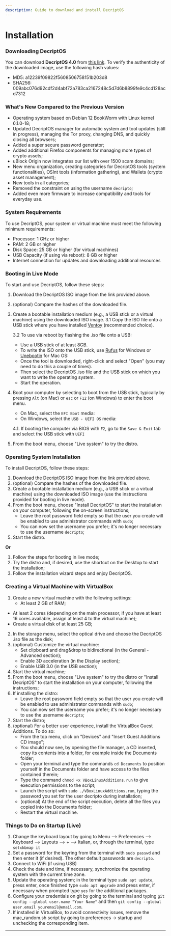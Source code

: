 ```yaml
---
description: Guide to download and install DecriptOS
---
```


# Installation

### Downloading DecriptOS

You can download **DecriptOS 4.0** from [this link](https://e.pcloud.link/publink/show?code=XZddwnZKqsQIUYvIWJd3vHwFTlVcu0ViqVV). To verify the authenticity of the downloaded image, use the following hash values:

* MD5: a12239f09822f5608506758151b203d8
* SHA256: 009abc076d92cdf2d4abf72a783ca2167248c5d7d6b8899fe9c4cd128acd7312

### What's New Compared to the Previous Version

* Operating system based on Debian 12 BookWorm with Linux kernel 6.1.0-18;
* Updated DecriptOS manager for automatic system and tool updates (still in progress), managing the Tor proxy, changing DNS, and quickly closing all browsers;
* Added a super secure password generator;
* Added additional Firefox components for managing more types of crypto assets;
* uBlock Origin now integrates our list with over 1500 scam domains;
* New menu organization, creating categories for DecriptOS tools (system functionalities), OSInt tools (information gathering), and Wallets (crypto asset management);
* New tools in all categories;
* Removed the constraint on using the username `decripto`;
* Added even more firmware to increase compatibility and tools for everyday use.

### System Requirements

To use DecriptOS, your system or virtual machine must meet the following minimum requirements:

* Processor: 1 GHz or higher
* RAM: 2 GB or higher
* Disk Space: 25 GB or higher (for virtual machines)
* USB Capacity (if using via reboot): 8 GB or higher
* Internet connection for updates and downloading additional resources

### Booting in Live Mode

To start and use DecriptOS, follow these steps:

1. Download the DecriptOS ISO image from the link provided above.
2. (optional) Compare the hashes of the downloaded file.
3.  Create a bootable installation medium (e.g., a USB stick or a virtual machine) using the downloaded ISO image. 3.1 Copy the ISO file onto a USB stick where you have installed [Ventoy](https://www.ventoy.net/en/index.html) (recommended choice).

    3.2 To use via reboot by flashing the .iso file onto a USB:

    * Use a USB stick of at least 8GB.
    * To write the ISO onto the USB stick, use [Rufus](https://rufus.ie/it/) for Windows or [Unebootin](https://unetbootin.github.io/) for Mac OS:
    * Once the tool is downloaded, right-click and select "Open" (you may need to do this a couple of times).
    * Then select the DecriptOS .iso file and the USB stick on which you want to write the operating system.
    * Start the operation.
4.  Boot your computer by selecting to boot from the USB stick, typically by pressing `Alt` (on Mac) or `esc` or `F12` (on Windows) to enter the boot menu.

    * On Mac, select the `EFI Boot` media:
    * On Windows, select the `USB - UEFI OS` media:

    4.1. If booting the computer via BIOS with `F2`, go to the `Save & Exit` tab and select the USB stick with `UEFI`
5. From the boot menu, choose "Live system" to try the distro.

### Operating System Installation

To install DecriptOS, follow these steps:

1. Download the DecriptOS ISO image from the link provided above.
2. (optional) Compare the hashes of the downloaded file.
3. Create a bootable installation medium (e.g., a USB stick or a virtual machine) using the downloaded ISO image (use the instructions provided for booting in live mode).
4. From the boot menu, choose "Install DecriptOS" to start the installation on your computer, following the on-screen instructions;
   * Leave the root password field empty so that the user you create will be enabled to use administrator commands with `sudo`;
   * You can now set the username you prefer; it's no longer necessary to use the username `decripto`;
5. Start the distro.

**Or**

1. Follow the steps for booting in live mode;
2. Try the distro and, if desired, use the shortcut on the Desktop to start the installation;
3. Follow the installation wizard steps and enjoy DecriptOS.

### Creating a Virtual Machine with VirtualBox

1. Create a new virtual machine with the following settings:
   * At least 2 GB of RAM;

* At least 2 cores (depending on the main processor, if you have at least 16 cores available, assign at least 4 to the virtual machine);
* Create a virtual disk of at least 25 GB;

2. In the storage menu, select the optical drive and choose the DecriptOS .iso file as the disk;
3. (optional) Customize the virtual machine:
   * Set clipboard and drag\&drop to bidirectional (in the General - Advanced section);
   * Enable 3D acceleration (in the Display section);
   * Enable USB 3.0 (in the USB section);
4. Start the virtual machine;
5. From the boot menu, choose "Live system" to try the distro or "Install DecriptOS" to start the installation on your computer, following the instructions;
6. If installing the distro:
   * Leave the root password field empty so that the user you create will be enabled to use administrator commands with `sudo`;
   * You can now set the username you prefer; it's no longer necessary to use the username `decripto`;
7. Start the distro;
8. (optional) For a better user experience, install the VirtualBox Guest Additions. To do so:
   * From the top menu, click on "Devices" and "Insert Guest Additions CD image";
   * You should now see, by opening the file manager, a CD inserted, copy its contents into a folder, for example inside the Documents folder;
   * Open your terminal and type the commands `cd Documents` to position yourself in the Documents folder and have access to the files contained therein;
   * Type the command `chmod +x VBoxLinuxAdditions.run` to give execution permissions to the script;
   * Launch the script with `sudo ./VBoxLinuxAdditions.run`, typing the password you set for the user decripto during installation;
   * (optional) At the end of the script execution, delete all the files you copied into the Documents folder;
   * Restart the virtual machine.

### Things to Do on Startup (Live)

1. Change the keyboard layout by going to Menu --> Preferences --> Keyboard --> Layouts --> + --> Italian, or, through the terminal, type `setxkbmap it`
2. Set a password for the keyring from the terminal with `sudo passwd` and then enter it (if desired). The other default passwords are `decripto`.
3. Connect to WiFi (if using USB)
4. Check the date and time, if necessary, synchronize the operating system with the current time zone.
5. Update the operating system; in the terminal type `sudo apt update`, press enter, once finished type `sudo apt upgrade` and press enter, if necessary when prompted type `yes` for the additional packages.
6. Configure your credentials on git by going to the terminal and typing `git config --global user.name "Your Name"` and then `git config --global user.email youremail@email.com`.
7. If installed in VirtualBox, to avoid connectivity issues, remove the mac\_random.sh script by going to preferences -> startup and unchecking the corresponding item.

***
